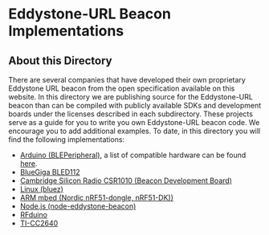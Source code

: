 # Eddystone-URL Beacon Implementations

## About this Directory

There are several companies that have developed their own proprietary Eddystone URL beacon from the open 
specification available on this website. In this directory we are publishing source for the
Eddystone-URL beacon than can be compiled with publicly available SDKs and development boards
under the licenses described in each subdirectory. These projects serve as a guide for you to
write you own Eddystone-URL beacon code. We encourage you to add additional examples.
To date, in this directory you will find the following implementations:

* [Arduino (BLEPeripheral)](https://github.com/sandeepmistry/arduino-BLEPeripheral/blob/master/examples/Eddystone/EddystoneURL/EddystoneURL.ino), a list of compatible hardware can be found [here](https://github.com/sandeepmistry/arduino-BLEPeripheral#compatible-hardware).
* [BlueGiga BLED112](BlueGiga-BLED112)
* [Cambridge Silicon Radio CSR1010 (Beacon Development Board)](CSR-1010)
* [Linux (bluez)](linux)
* [ARM mbed (Nordic nRF51-dongle, nRF51-DK))](mbed_EddystoneURL_Beacon)
* [Node.js (node-eddystone-beacon)](https://github.com/don/node-eddystone-beacon)
* [RFduino](RFduino)
* [TI-CC2640](TI-CC2640)